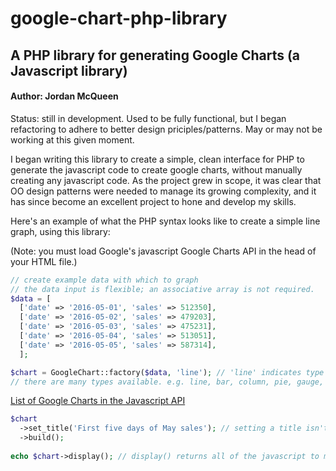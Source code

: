 # google-chart-php-library
## A PHP library for generating Google Charts (a Javascript library)

#### Author: Jordan McQueen

Status: still in development. Used to be fully functional, but I began refactoring to adhere to better design priciples/patterns. May or may not be working at this given moment.

I began writing this library to create a simple, clean interface for PHP to generate the javascript code to create google 
charts, without manually creating any javascript code. As the project grew in scope, it was clear that OO design patterns were
needed to manage its growing complexity, and it has since become an excellent project to hone and develop my skills.

Here's an example of what the PHP syntax looks like to create a simple line graph, using this library:

(Note: you must load Google's javascript Google Charts API in the head of your HTML file.)
```php
// create example data with which to graph
// the data input is flexible; an associative array is not required.
$data = [
  ['date' => '2016-05-01', 'sales' => 512350],
  ['date' => '2016-05-02', 'sales' => 479203],
  ['date' => '2016-05-03', 'sales' => 475231],
  ['date' => '2016-05-04', 'sales' => 513051],
  ['date' => '2016-05-05', 'sales' => 587314],
  ];

$chart = GoogleChart::factory($data, 'line'); // 'line' indicates type of chart
// there are many types available. e.g. line, bar, column, pie, gauge, scatter, ...
```
[List of Google Charts in the Javascript API](https://developers.google.com/chart/interactive/docs/gallery)
```php
$chart
  ->set_title('First five days of May sales'); // setting a title isn't necessary
  ->build();
  
echo $chart->display(); // display() returns all of the javascript to make this go.
```
